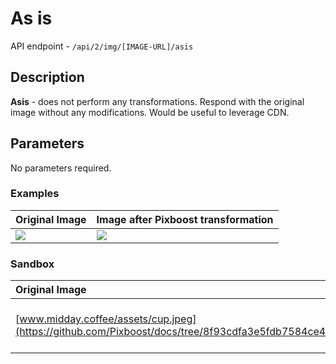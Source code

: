 # As is

API endpoint - `/api/2/img/[IMAGE-URL]/asis`

## Description

**Asis** - does not perform any transformations. Respond with the original image without any modifications. Would be useful to leverage CDN.

## Parameters

No parameters required.

### Examples

| Original Image | Image after Pixboost transformation |
| :--- | :--- |
| ![](https://pixboost.com/api/2/img/http://www.midday.coffee/assets/cup.jpeg/asis?auth=MTA0ODU5NDA0NQ__) | ![](http://pixboost.com/api/2/img/http://www.midday.coffee/assets/cup.jpeg/asis?auth=MTA0ODU5NDA0NQ__) |

### Sandbox

| Original Image | Image after Pixboost transformation |
| :--- | :--- |
| [www.midday.coffee/assets/cup.jpeg](https://github.com/Pixboost/docs/tree/8f93cdfa3e5fdb7584ce488ef51153268bef537f/api/www.midday.coffee/assets/cup.jpeg) | [http://pixboost.com/api/2/img/http://www.midday.coffee/assets/cup.jpeg/fit?size=200x100&auth=MTA0ODU5NDA0NQ\_\_](http://pixboost.com/api/2/img/http://www.midday.coffee/assets/cup.jpeg/asis?auth=MTA0ODU5NDA0NQ__)\_ |

